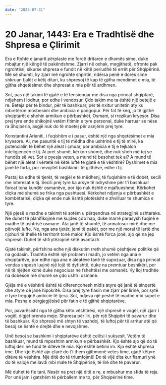 ```yaml
---
date: "2025-07-31"
---
```


# 20 Janar, 1443: Era e Tradhtisë dhe Shpresa e Çlirimit

Era e ftohtë e janarit përplaste me forcë dritaren e dhomës sime, duke mbajtur një këngë të pakëndshme.  Zjarri në oxhak, megjithatë, ofronte pak ngrohtësi, sikurse shpresa e fundit në këtë periudhë të errët për Shqipërinë.  Më së shumti, ky zjarr më ngrohte shpirtin, ndërsa penë e dorës sime shkruan fjalët e këtij ditari, ku shpresoj të kap të gjitha mendimet e mia, të gjitha shqetësimet dhe shpresat e mia për të ardhmen.

Sot, pas një takimi të gjatë e të tensionuar me disa nga princat shqiptarë, ndjehem i lodhur, por edhe i vendosur.  Çdo takim me ta është një betejë e re. Beteja për të bindur, për të bashkuar, për të nxitur unitetin aty ku mbretëron mosbesimi dhe ambicia e pangopur.  Për fat të keq, jo të gjithë shqiptarët e shohin armikun e përbashkët, Osmani, si rrezikun kryesor. Disa prej tyre ende shikojnë vetëm fitimin e tyre personal, duke harruar se nëse ra Shqipëria, asgjë nuk do të mbetej për asnjërin prej tyre.

Konstantini Arianiti, i fuqishëm e i pasur, është një nga shqetësimet e mia kryesore. Ai, me pasuritë e tij të mëdha dhe ushtrinë e tij të mirë, ka potencialin të bëhet një aleat i çmuar, por ambicia e tij e tejkalon inteligjencën e tij.  Ai pret shumë, kërkon shumë, dhe nuk sheh më tej se hundës së vet.  Sot e pyesja veten, a mund të besohet tek ai? A mund të bëhet një aleat i vërtetë në këtë luftë të gjatë e të vështirë?  Dyshimet e mia janë të forta, por nevojitet bashkimi i të gjithëve, edhe i tij.

Pastaj ka edhe të tjerët, të vegjël e të mëdhenj, të fuqishëm e të dobët, secili me interesat e tij.  Secili prej tyre ka arsye të ndryshme për t’i bashkuar forcat tona kundër osmanëve, por kjo nuk është e mjaftueshme.  Kërkohet diçka më shumë se frika nga pushtuesi.  Kërkohet ndjenja e përbashkët e kombëtarisë, diçka që ende nuk është plotësisht e zhvilluar te shumica e tyre.

Një pjesë e madhe e takimit të sotëm u përqendrua në strategjinë ushtarake.  Ne duhet të planifikojmë me kujdes çdo hap, duke marrë parasysh fuqinë e madhe të ushtrisë osmane.  Ata janë të shumtë, të armatosur mirë dhe me përvojë lufte.  Ne, nga ana tjetër, jemi të pakët, por me një moral të lartë dhe njohuri të thellë të territorit tonë malor. Kjo është forca jonë, ajo që na jep shpresë.  Duhet të shfrytëzojmë këtë avantazh.

Gjatë takimit, përfshina edhe një diskutim rreth shumë çështjeve politike që na godasin. Tradhtia është një problem i madh, jo vetëm nga ana e shqiptarëve, por edhe nga ana e aleatëve tanë të supozuar, disa nga princat vendas shpesh luajnë një lojë të dyfishtë, duke na premtuar besnikëri, por në të njëjtën kohë duke negociuar në fshehtësi me osmanët.  Ky lloj tradhtie na dobëson më shumë se çdo ushtri osmane.

Gjëja më e vështirë është të diferencohesh midis atyre që janë të sinqertë dhe atyre që janë hipokritë.  Disa prej tyre flasin me zjarr për lirinë, por sytë e tyre tregojnë ambicie të tjera.  Sot, ndjeva një peshë të madhe mbi supet e mia.  Pesha e përgjegjësisë për fatin e të gjithë shqiptarëve.

Por, pavarësisht nga të gjitha këto vështirësi, një shpresë e vogël, një zjarr i vogël, digjet brenda meje.  Shpresa për liri, për një Shqipëri të pavarur dhe të bashkuar.  Kjo shpresë më shtyn të vazhdoj, të luftoj për të arritur atë që besoj se është e drejtë dhe e nevojshme.

Unë besoj se bashkimi i shqiptarëve është çelësi i suksesit.  Vetëm të bashkuar, mund të mposhtim armikun e përbashkët.  Kjo është ajo që do të luftoj deri në fund të ditëve të mia.  Kjo është betimi im.  Kjo është shpresa ime.  Dhe kjo është ajo çfarë do t’i them gjithmonë vetes time, gjatë këtyre ditëve të vështira.  Një ditë do të triumfojmë!  Do të vijë dita kur flamuri ynë do të valojë me lavdi mbi male të Shqipërisë, të lirë dhe të pavarur.

Më duhet të fle tani.  Nesër na pret një ditë e re, e mbushur me sfida të reja.  Por unë jam i gatshëm të përballem me to, për Shqipërinë time.
